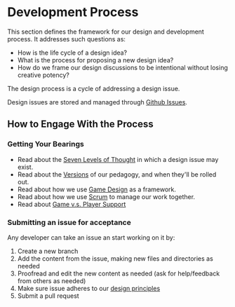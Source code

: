 # Development Process

This section defines the framework for our design and development process. It addresses such questions as:

- How is the life cycle of a design idea?
- What is the process for proposing a new design idea?
- How do we frame our design discussions to be intentional without losing creative potency?

The design process is a cycle of addressing a design issue.

Design issues are stored and managed through [Github Issues][github-issues].

## How to Engage With the Process

### Getting Your Bearings

- Read about the [Seven Levels of Thought](seven-levels-of-thought.md) in which a design issue may exist.
- Read about the [Versions](versions.md) of our pedagogy, and when they'll be rolled out.
- Read about how we use [Game Design](game-design.md) as a framework.
- Read about how we use [Scrum](scrum.md) to manage our work together.
- Read about [Game v.s. Player Support](../../support/README.md)

### Submitting an issue for acceptance

Any developer can take an issue an start working on it by:

1. Create a new branch
2. Add the content from the issue, making new files and directories as needed
3. Proofread and edit the new content as needed (ask for help/feedback from others as needed)
4. Make sure issue adheres to our [design principles](../design-principles.md)
5. Submit a pull request


[github-issues]: https://github.com/LearnersGuild/learning-os/issues
